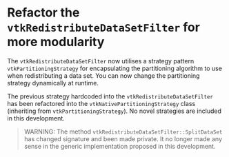 # Refactor the `vtkRedistributeDataSetFilter` for more modularity

The `vtkRedistributeDataSetFilter` now utilises a strategy pattern `vtkPartitioningStrategy` for encapsulating the partitioning algorithm to use when redistributing a data set. You can now change the partitioning strategy dynamically at runtime.

The previous strategy hardcoded into the `vtkRedistributeDataSetFilter` has been refactored into the `vtkNativePartitioningStrategy` class (inheriting from `vtkPartitioningStrategy`). No novel strategies are included in this development.

> WARNING: The method `vtkRedistributeDataSetFilter::SplitDataSet` has changed signature and been made private. It no longer made any sense in the generic implementation proposed in this development.
